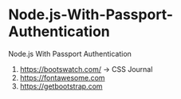 # Node.js-With-Passport-Authentication
Node.js With Passport Authentication

1. https://bootswatch.com/ -> CSS Journal
2. https://fontawesome.com
3. https://getbootstrap.com
